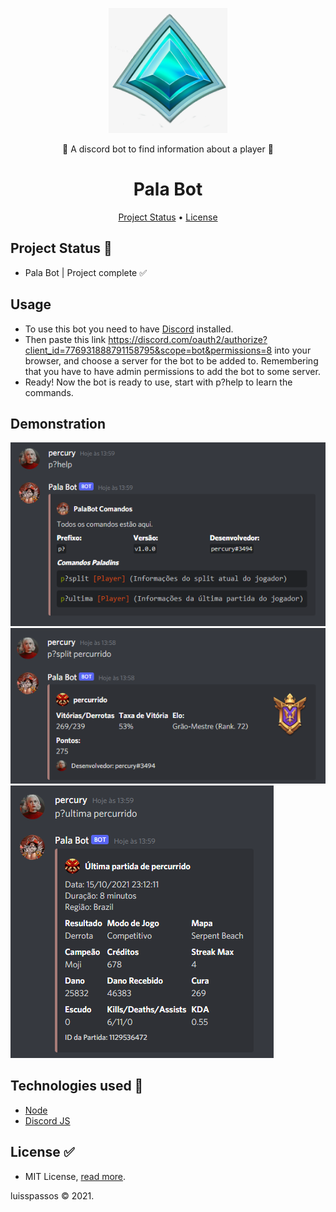 <p align="center">
  <img src="./assets/logo.png" alt="Logo" width="190" height="200"/>
</p>

<p align="center">🧍 A discord bot to find information about a player 🤖</p>
<h1 align="center">Pala Bot</h1>

<p align="center">
 <a href="## Project Status :construction:">Project Status</a> • <a href="## License :white_check_mark:">License</a>
</p>

## Project Status :construction:
- Pala Bot | Project complete :white_check_mark:

## Usage

- To use this bot you need to have <a href="https://discord.com/">Discord</a> installed.
- Then paste this link <a href="https://discord.com/oauth2/authorize?client_id=776931888791158795&scope=bot&permissions=8
">https://discord.com/oauth2/authorize?client_id=776931888791158795&scope=bot&permissions=8</a> into your browser, and choose a server for the bot to be added to. Remembering that you have to have admin permissions to add the bot to some server.
- Ready! Now the bot is ready to use, start with p?help to learn the commands.

## Demonstration

<img src="assets/img3.PNG" alt="image3" />
<img src="assets/img1.PNG" alt="image1" />
<img src="assets/img 2.PNG" alt="image2" />

## Technologies used :scroll:
- <a href="https://nodejs.org/en/">Node</a>
- <a href="https://discord.js.org/#/">Discord JS</a>

## License :white_check_mark:

- MIT License, <a href="./LICENSE">read more<a/>.
<p>luisspassos &copy; 2021.</p>
